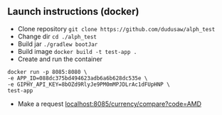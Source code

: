 ## Launch instructions (docker)

- Clone repository `git clone https://github.com/dudusaw/alph_test`
- Change dir `cd ./alph_test`
- Build jar `./gradlew bootJar`
- Build image `docker build -t test-app .`
- Create and run the container 
```
docker run -p 8085:8080 \
-e APP_ID=088dc375bd494623adb6a6b628dc535e \
-e GIPHY_API_KEY=8bOZd9RlyJe9PM0mMPJDLrAc1dFUpHNP \
test-app
```
- Make a request [localhost:8085/currency/compare?code=AMD](http://localhost:8085/currency/compare?code=AMD)
